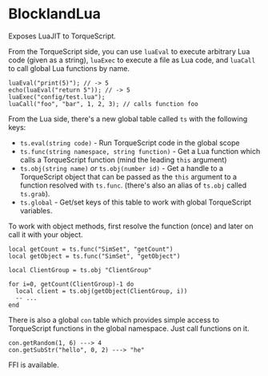 # BlocklandLua

Exposes LuaJIT to TorqueScript.

From the TorqueScript side, you can use `luaEval` to execute arbitrary Lua code (given as a string), `luaExec` to execute a file as Lua code, and `luaCall` to call global Lua functions by name.

    luaEval("print(5)"); // -> 5
    echo(luaEval("return 5")); // -> 5
    luaExec("config/test.lua");
    luaCall("foo", "bar", 1, 2, 3); // calls function foo

From the Lua side, there's a new global table called `ts` with the following keys:

* `ts.eval(string code)` - Run TorqueScript code in the global scope
* `ts.func(string namespace, string function)` - Get a Lua function which calls a TorqueScript function (mind the leading `this` argument)
* `ts.obj(string name)` *or* `ts.obj(number id)` - Get a handle to a TorqueScript object that can be passed as the `this` argument to a function resolved with `ts.func`. (there's also an alias of `ts.obj` called `ts.grab`).
* `ts.global` - Get/set keys of this table to work with global TorqueScript variables.

To work with object methods, first resolve the function (once) and later on call it with your object.

    local getCount = ts.func("SimSet", "getCount")
    local getObject = ts.func("SimSet", "getObject")

    local ClientGroup = ts.obj "ClientGroup"

    for i=0, getCount(ClientGroup)-1 do
      local client = ts.obj(getObject(ClientGroup, i))
      -- ...
    end

There is also a global `con` table which provides simple access to TorqueScript functions in the global namespace. Just call functions on it.

    con.getRandom(1, 6) ---> 4
    con.getSubStr("hello", 0, 2) ---> "he"

FFI is available.
